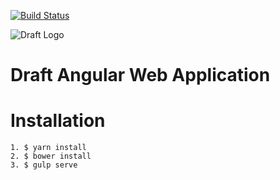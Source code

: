 [![Build Status](http://draftapp.io:3000/api/badges/wazery/draft-app-markup/status.svg)](http://dev.draftapp.io:3000/wazery/draft-app-markup)

![Draft Logo](https://dl.dropboxusercontent.com/u/71605080/logo.png)

# Draft Angular Web Application

# Installation

```
1. $ yarn install
2. $ bower install
3. $ gulp serve
```
